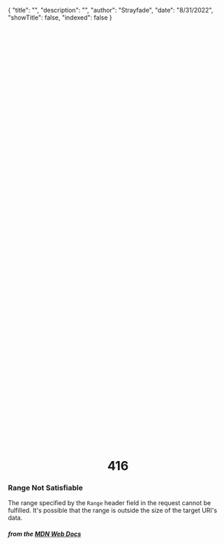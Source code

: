 {
    "title": "",
    "description": "",
    "author": "Strayfade",
    "date": "8/31/2022",
    "showTitle": false,
    "indexed": false
}

<p style="margin-right: auto; margin-left: auto; width: max-content; margin-top: 25vh; opacity: 0.5;"></p>
<h1 style="margin-right: auto; margin-left: auto; width: max-content; margin-top: 3px;">416</h1>

### Range Not Satisfiable

The range specified by the `Range` header field in the request cannot be fulfilled. It's possible that the range is outside the size of the target URI's data.

#### *from the [MDN Web Docs](https://developer.mozilla.org/en-US/docs/Web/HTTP/Status)* 